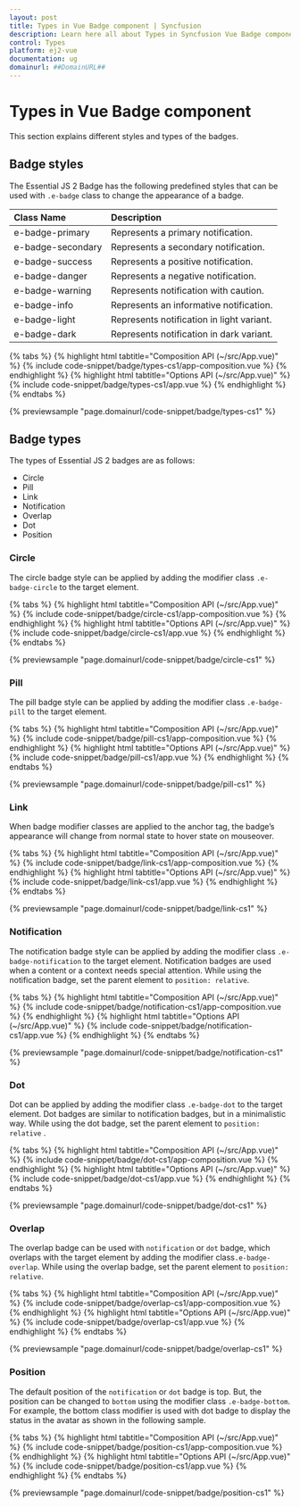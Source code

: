 ```yaml
---
layout: post
title: Types in Vue Badge component | Syncfusion
description: Learn here all about Types in Syncfusion Vue Badge component of Syncfusion Essential JS 2 and more.
control: Types 
platform: ej2-vue
documentation: ug
domainurl: ##DomainURL##
---
```


# Types in Vue Badge component

This section explains different styles and types of the badges.

## Badge styles

The Essential JS 2 Badge has the following predefined styles that can be used with `.e-badge` class to change the appearance of a badge.

| Class Name        | Description
| :-------------    |:-------------
| e-badge-primary   | Represents a primary notification.
| e-badge-secondary | Represents a secondary notification.
| e-badge-success   | Represents a positive notification.
| e-badge-danger    | Represents a negative notification.
| e-badge-warning   | Represents notification with caution.
| e-badge-info      | Represents an informative notification.
| e-badge-light     | Represents notification in light variant.
| e-badge-dark      | Represents notification in dark variant.

{% tabs %}
{% highlight html tabtitle="Composition API (~/src/App.vue)" %}
{% include code-snippet/badge/types-cs1/app-composition.vue %}
{% endhighlight %}
{% highlight html tabtitle="Options API (~/src/App.vue)" %}
{% include code-snippet/badge/types-cs1/app.vue %}
{% endhighlight %}
{% endtabs %}
        
{% previewsample "page.domainurl/code-snippet/badge/types-cs1" %}

## Badge types

The types of Essential JS 2 badges are as follows:

* Circle
* Pill
* Link
* Notification
* Overlap
* Dot
* Position

### Circle

The circle badge style can be applied by adding the modifier class `.e-badge-circle` to the target element.

{% tabs %}
{% highlight html tabtitle="Composition API (~/src/App.vue)" %}
{% include code-snippet/badge/circle-cs1/app-composition.vue %}
{% endhighlight %}
{% highlight html tabtitle="Options API (~/src/App.vue)" %}
{% include code-snippet/badge/circle-cs1/app.vue %}
{% endhighlight %}
{% endtabs %}
        
{% previewsample "page.domainurl/code-snippet/badge/circle-cs1" %}

### Pill

The pill badge style can be applied by adding the modifier class `.e-badge-pill` to the target element.

{% tabs %}
{% highlight html tabtitle="Composition API (~/src/App.vue)" %}
{% include code-snippet/badge/pill-cs1/app-composition.vue %}
{% endhighlight %}
{% highlight html tabtitle="Options API (~/src/App.vue)" %}
{% include code-snippet/badge/pill-cs1/app.vue %}
{% endhighlight %}
{% endtabs %}
        
{% previewsample "page.domainurl/code-snippet/badge/pill-cs1" %}

### Link

When badge modifier classes are applied to the anchor tag, the badge’s appearance will change from normal state to hover state on mouseover.

{% tabs %}
{% highlight html tabtitle="Composition API (~/src/App.vue)" %}
{% include code-snippet/badge/link-cs1/app-composition.vue %}
{% endhighlight %}
{% highlight html tabtitle="Options API (~/src/App.vue)" %}
{% include code-snippet/badge/link-cs1/app.vue %}
{% endhighlight %}
{% endtabs %}
        
{% previewsample "page.domainurl/code-snippet/badge/link-cs1" %}

### Notification

The notification badge style can be applied by adding the modifier class `.e-badge-notification` to the target element. Notification badges are used when a content or a context needs special attention. While using the notification badge, set the parent element to `position: relative`.

{% tabs %}
{% highlight html tabtitle="Composition API (~/src/App.vue)" %}
{% include code-snippet/badge/notification-cs1/app-composition.vue %}
{% endhighlight %}
{% highlight html tabtitle="Options API (~/src/App.vue)" %}
{% include code-snippet/badge/notification-cs1/app.vue %}
{% endhighlight %}
{% endtabs %}
        
{% previewsample "page.domainurl/code-snippet/badge/notification-cs1" %}

### Dot

Dot can be applied by adding the modifier class `.e-badge-dot` to the target element. Dot badges are similar to notification badges, but in a minimalistic way. While using the dot badge, set the parent element to `position: relative` .

{% tabs %}
{% highlight html tabtitle="Composition API (~/src/App.vue)" %}
{% include code-snippet/badge/dot-cs1/app-composition.vue %}
{% endhighlight %}
{% highlight html tabtitle="Options API (~/src/App.vue)" %}
{% include code-snippet/badge/dot-cs1/app.vue %}
{% endhighlight %}
{% endtabs %}
        
{% previewsample "page.domainurl/code-snippet/badge/dot-cs1" %}

### Overlap

The overlap badge can be used with `notification` or `dot` badge, which overlaps with the target element by adding the modifier class`.e-badge-overlap`. While using the overlap badge, set the parent element to `position: relative`.

{% tabs %}
{% highlight html tabtitle="Composition API (~/src/App.vue)" %}
{% include code-snippet/badge/overlap-cs1/app-composition.vue %}
{% endhighlight %}
{% highlight html tabtitle="Options API (~/src/App.vue)" %}
{% include code-snippet/badge/overlap-cs1/app.vue %}
{% endhighlight %}
{% endtabs %}
        
{% previewsample "page.domainurl/code-snippet/badge/overlap-cs1" %}

### Position

The default position of the `notification` or `dot` badge is top. But, the position can be changed to `bottom` using the modifier class `.e-badge-bottom`. For example, the bottom class modifier is used with dot badge to display the status in the avatar as shown in the following sample.

{% tabs %}
{% highlight html tabtitle="Composition API (~/src/App.vue)" %}
{% include code-snippet/badge/position-cs1/app-composition.vue %}
{% endhighlight %}
{% highlight html tabtitle="Options API (~/src/App.vue)" %}
{% include code-snippet/badge/position-cs1/app.vue %}
{% endhighlight %}
{% endtabs %}
        
{% previewsample "page.domainurl/code-snippet/badge/position-cs1" %}